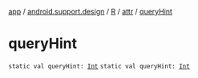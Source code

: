 [app](../../../index.md) / [android.support.design](../../index.md) / [R](../index.md) / [attr](index.md) / [queryHint](./query-hint.md)

# queryHint

`static val queryHint: `[`Int`](https://kotlinlang.org/api/latest/jvm/stdlib/kotlin/-int/index.html)
`static val queryHint: `[`Int`](https://kotlinlang.org/api/latest/jvm/stdlib/kotlin/-int/index.html)